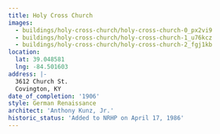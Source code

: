 ```yaml
---
title: Holy Cross Church
images:
  - buildings/holy-cross-church/holy-cross-church-0_px2vi9
  - buildings/holy-cross-church/holy-cross-church-1_u76kcz
  - buildings/holy-cross-church/holy-cross-church-2_fgj1kb
location:
  lat: 39.048581
  lng: -84.501603
address: |-
  3612 Church St.
  Covington, KY
date_of_completion: '1906'
style: German Renaissance
architect: 'Anthony Kunz, Jr.'
historic_status: 'Added to NRHP on April 17, 1986'
---
```


